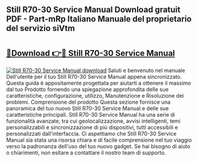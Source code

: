 ## Still R70-30 Service Manual Download gratuit PDF - Part-mRp Italiano Manuale del proprietario del servizio siVtm

# <h2><a href="http://dfepu95.blite.top/?on=Still+R70-30+Service+Manual">🔗Download 👉🔴 Still R70-30 Service Manual</a></h2>

[![Still R70-30 Service Manual download](https://i.imgur.com/lujVjoI.png)](http://dfepu95.blite.top/?on=Still+R70-30+Service+Manual)
Saluti e benvenuto nel manuale Dell'utente per il tuo Still R70-30 Service Manual appena sincronizzato. Questa guida è appositamente progettata per aiutarti a ottenere il massimo dal tuo Prodotto fornendo una spiegazione approfondita delle sue caratteristiche, configurazione, utilizzo, Manutenzione e Risoluzione dei problemi. Comprensione del prodotto Questa sezione fornisce una panoramica del tuo nuovo Still R70-30 Service Manual e delle sue caratteristiche principali. Still R70-30 Service Manual ha una serie di funzionalità avanzate, tra cui geolocalizzazione, avvisi intelligenti, temi personalizzabili e sincronizzazione di più dispositivi, tutti accessibili e personalizzati dall'interfaccia. Ci aspettiamo che Still R70-30 Service Manual sia stata una risorsa chiara e di facile comprensione nel tuo viaggio verso la padronanza dell'uso del tuo nuovo gadget. Se hai bisogno di aiuto o chiarimenti, non esitare a contattare il nostro team di supporto.
